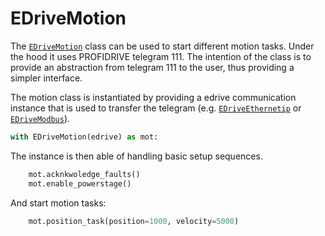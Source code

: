 # EDriveMotion
The [`EDriveMotion`](edrive.edrive_motion.EDriveMotion) class can be used to start different motion tasks.
Under the hood it uses PROFIDRIVE telegram 111.
The intention of the class is to provide an abstraction from telegram 111 to the user, thus providing a simpler interface.

The motion class is instantiated by providing a edrive communication instance that is used to transfer the telegram (e.g. [`EDriveEthernetip`](edrive.edrive_ethernetip.EDriveEthernetip) or [`EDriveModbus`](edrive.edrive_modbus.EDriveModbus)).

```python
with EDriveMotion(edrive) as mot:
```

The instance is then able of handling basic setup sequences.

```python
    mot.acknkwoledge_faults()
    mot.enable_powerstage()
```

And start motion tasks:

```python
    mot.position_task(position=1000, velocity=5000)
```
